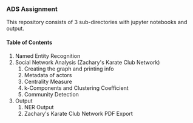 ### ADS Assignment

This repository consists of 3 sub-directories with jupyter notebooks and output.

#### Table of Contents

1. Named Entity Recognition
2. Social Network Analysis (Zachary's Karate Club Network)
    1. Creating the graph and printing info
    2. Metadata of actors
    3. Centrality Measure
    4. k-Components and Clustering Coefficient
    5. Community Detection
3. Output
	1. NER Output
	2. Zachary's Karate Club Network PDF Export
